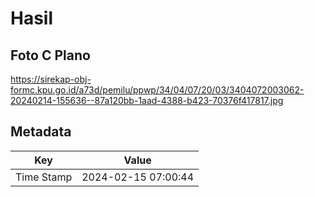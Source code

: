 # Hasil

## Foto C Plano

https://sirekap-obj-formc.kpu.go.id/a73d/pemilu/ppwp/34/04/07/20/03/3404072003062-20240214-155636--87a120bb-1aad-4388-b423-70376f417817.jpg


## Metadata

| Key        | Value               |
| ---------- | ------------------- |
| Time Stamp | 2024-02-15 07:00:44 |



